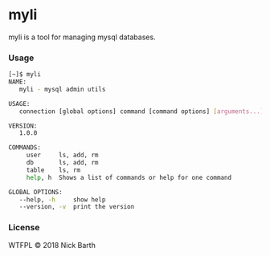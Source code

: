 # myli

myli is a tool for managing mysql databases.

### Usage

```bash
[~]$ myli
NAME:
   myli - mysql admin utils

USAGE:
   connection [global options] command [command options] [arguments...]

VERSION:
   1.0.0

COMMANDS:
     user     ls, add, rm
     db       ls, add, rm
     table    ls, rm
     help, h  Shows a list of commands or help for one command

GLOBAL OPTIONS:
   --help, -h     show help
   --version, -v  print the version
```

### License
WTFPL &copy; 2018 Nick Barth

